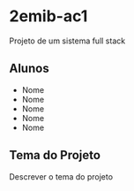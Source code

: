 # 2emib-ac1
Projeto de um sistema full stack 
## Alunos 
- Nome
- Nome
- Nome
- Nome
- Nome
## Tema do Projeto
Descrever o tema do projeto
